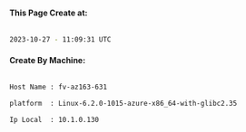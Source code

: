 
   
#### This Page Create at:

```bash

2023-10-27 - 11:09:31 UTC

```

#### Create By Machine:

```bash

Host Name : fv-az163-631

platform  : Linux-6.2.0-1015-azure-x86_64-with-glibc2.35

Ip Local  : 10.1.0.130

```

